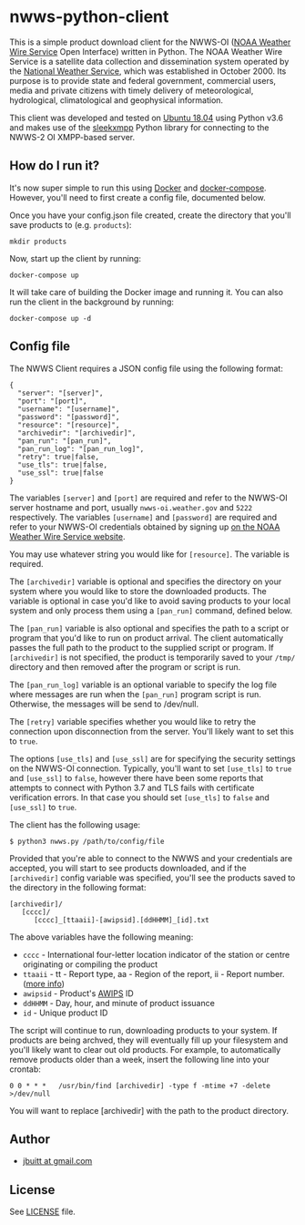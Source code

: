 
# nwws-python-client

This is a simple product download client for the NWWS-OI ([NOAA Weather Wire Service](http://www.nws.noaa.gov/nwws/) Open Interface) written in Python. The NOAA Weather Wire Service is a satellite data collection and dissemination system operated by the [National Weather Service](http://weather.gov), which was established in October 2000. Its purpose is to provide state and federal government, commercial users, media and private citizens with timely delivery of meteorological, hydrological, climatological and geophysical information. 

This client was developed and tested on [Ubuntu 18.04](http://ubuntu.com) using Python v3.6 and makes use of the [sleekxmpp](https://github.com/fritzy/SleekXMPP) Python library for connecting to the NWWS-2 OI XMPP-based server.

## How do I run it?

It's now super simple to run this using [Docker](https://www.docker.com/) and [docker-compose](https://docs.docker.com/compose/). However, you'll need to first create a config file, documented below. 

Once you have your config.json file created, create the directory that you'll save products to (e.g. `products`):

```
mkdir products
```

Now, start up the client by running:

```
docker-compose up
```

It will take care of building the Docker image and running it. You can also run the client in the background by running:

```
docker-compose up -d
```

## Config file 

The NWWS Client requires a JSON config file using the following format:

```
{
  "server": "[server]",
  "port": "[port]",
  "username": "[username]",
  "password": "[password]",
  "resource": "[resource]",
  "archivedir": "[archivedir]",
  "pan_run": "[pan_run]",
  "pan_run_log": "[pan_run_log]",
  "retry": true|false,
  "use_tls": true|false,
  "use_ssl": true|false
}
```

The variables `[server]` and `[port]` are required and refer to the NWWS-OI server hostname and port, usually `nwws-oi.weather.gov` and `5222` respectively. The variables `[username]` and `[password]` are required and refer to your NWWS-OI credentials obtained by signing up [on the NOAA Weather Wire Service website](http://www.nws.noaa.gov/nwws/#NWWS_OI_Request).

You may use whatever string you would like for `[resource]`. The variable is required.

The `[archivedir]` variable is optional and specifies the directory on your system where you would like to store the downloaded products. The variable is optional in case you'd like to avoid saving products to your local system and only process them using a `[pan_run]` command, defined below.

The `[pan_run]` variable is also optional and specifies the path to a script or program that you'd like to run on product arrival. The client automatically passes the full path to the product to the supplied script or program. If `[archivedir]` is not specified, the product is temporarily saved to your `/tmp/` directory and then removed after the program or script is run.

The `[pan_run_log]` variable is an optional variable to specify the log file where messages are run when the `[pan_run]` program script is run. Otherwise, the messages will be send to /dev/null.

The `[retry]` variable specifies whether you would like to retry the connection upon disconnection from the server. You'll likely want to set this to `true`.

The options `[use_tls]` and `[use_ssl]` are for specifying the security settings on the NWWS-OI connection. Typically, you'll want to set `[use_tls]` to `true` and `[use_ssl]` to `false`, however there have been some reports that attempts to connect with Python 3.7 and TLS fails with certificate verification errors. In that case you should set `[use_tls]` to `false` and `[use_ssl]` to `true`.

The client has the following usage:

```
$ python3 nwws.py /path/to/config/file
```

Provided that you're able to connect to the NWWS and your credentials are accepted, you will start to see products downloaded, and if the `[archivedir]` config variable was specified, you'll see the products saved to the directory in the following format:

```
[archivedir]/
   [cccc]/
      [cccc]_[ttaaii]-[awipsid].[ddHHMM]_[id].txt
```

The above variables have the following meaning:

* `cccc` - International four-letter location indicator of the station or centre originating or compiling the product
* `ttaaii` - tt - Report type, aa - Region of the report, ii - Report number. ([more info](http://weather.unisys.com/noaaport/WMO_Header_Text.php))
* `awipsid` - Product's [AWIPS](https://www.unidata.ucar.edu/software/awips2/) ID
* `ddHHMM` - Day, hour, and minute of product issuance
* `id` - Unique product ID

The script will continue to run, downloading products to your system. If products are being archved, they will eventually fill up your filesystem and you'll likely want to clear out old products. For example, to automatically remove products older than a week, insert the following line into your crontab:

```
0 0 * * *   /usr/bin/find [archivedir] -type f -mtime +7 -delete >/dev/null
```

You will want to replace [archivedir] with the path to the product directory.

## Author

+	[jbuitt at gmail.com](mailto:jbuitt@gmail.com)

## License

See [LICENSE](https://github.com/jbuitt/nwws-python-client/blob/master/LICENSE) file.

